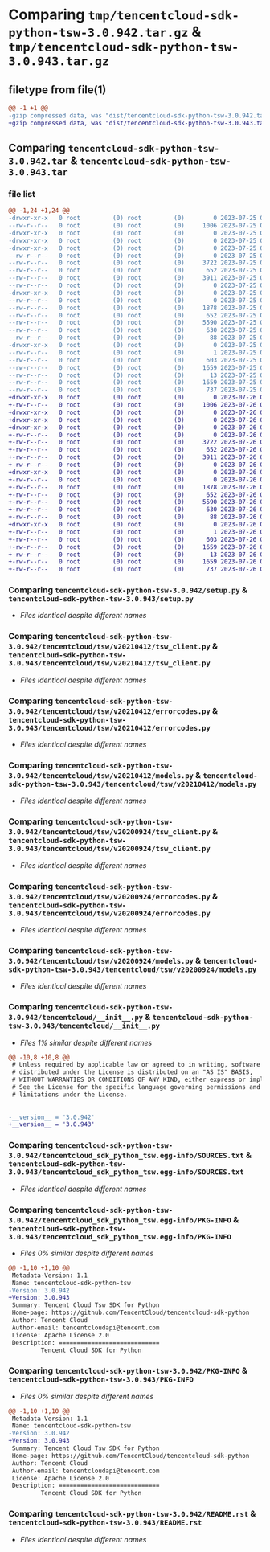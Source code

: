 # Comparing `tmp/tencentcloud-sdk-python-tsw-3.0.942.tar.gz` & `tmp/tencentcloud-sdk-python-tsw-3.0.943.tar.gz`

## filetype from file(1)

```diff
@@ -1 +1 @@
-gzip compressed data, was "dist/tencentcloud-sdk-python-tsw-3.0.942.tar", last modified: Tue Jul 25 04:29:13 2023, max compression
+gzip compressed data, was "dist/tencentcloud-sdk-python-tsw-3.0.943.tar", last modified: Wed Jul 26 00:47:41 2023, max compression
```

## Comparing `tencentcloud-sdk-python-tsw-3.0.942.tar` & `tencentcloud-sdk-python-tsw-3.0.943.tar`

### file list

```diff
@@ -1,24 +1,24 @@
-drwxr-xr-x   0 root         (0) root         (0)        0 2023-07-25 04:29:13.000000 tencentcloud-sdk-python-tsw-3.0.942/
--rw-r--r--   0 root         (0) root         (0)     1006 2023-07-25 04:29:13.000000 tencentcloud-sdk-python-tsw-3.0.942/setup.py
-drwxr-xr-x   0 root         (0) root         (0)        0 2023-07-25 04:29:13.000000 tencentcloud-sdk-python-tsw-3.0.942/tencentcloud/
-drwxr-xr-x   0 root         (0) root         (0)        0 2023-07-25 04:29:13.000000 tencentcloud-sdk-python-tsw-3.0.942/tencentcloud/tsw/
-drwxr-xr-x   0 root         (0) root         (0)        0 2023-07-25 04:29:13.000000 tencentcloud-sdk-python-tsw-3.0.942/tencentcloud/tsw/v20210412/
--rw-r--r--   0 root         (0) root         (0)        0 2023-07-25 04:29:13.000000 tencentcloud-sdk-python-tsw-3.0.942/tencentcloud/tsw/v20210412/__init__.py
--rw-r--r--   0 root         (0) root         (0)     3722 2023-07-25 04:29:13.000000 tencentcloud-sdk-python-tsw-3.0.942/tencentcloud/tsw/v20210412/tsw_client.py
--rw-r--r--   0 root         (0) root         (0)      652 2023-07-25 04:29:13.000000 tencentcloud-sdk-python-tsw-3.0.942/tencentcloud/tsw/v20210412/errorcodes.py
--rw-r--r--   0 root         (0) root         (0)     3911 2023-07-25 04:29:13.000000 tencentcloud-sdk-python-tsw-3.0.942/tencentcloud/tsw/v20210412/models.py
--rw-r--r--   0 root         (0) root         (0)        0 2023-07-25 04:29:13.000000 tencentcloud-sdk-python-tsw-3.0.942/tencentcloud/tsw/__init__.py
-drwxr-xr-x   0 root         (0) root         (0)        0 2023-07-25 04:29:13.000000 tencentcloud-sdk-python-tsw-3.0.942/tencentcloud/tsw/v20200924/
--rw-r--r--   0 root         (0) root         (0)        0 2023-07-25 04:29:13.000000 tencentcloud-sdk-python-tsw-3.0.942/tencentcloud/tsw/v20200924/__init__.py
--rw-r--r--   0 root         (0) root         (0)     1878 2023-07-25 04:29:13.000000 tencentcloud-sdk-python-tsw-3.0.942/tencentcloud/tsw/v20200924/tsw_client.py
--rw-r--r--   0 root         (0) root         (0)      652 2023-07-25 04:29:13.000000 tencentcloud-sdk-python-tsw-3.0.942/tencentcloud/tsw/v20200924/errorcodes.py
--rw-r--r--   0 root         (0) root         (0)     5590 2023-07-25 04:29:13.000000 tencentcloud-sdk-python-tsw-3.0.942/tencentcloud/tsw/v20200924/models.py
--rw-r--r--   0 root         (0) root         (0)      630 2023-07-25 04:29:13.000000 tencentcloud-sdk-python-tsw-3.0.942/tencentcloud/__init__.py
--rw-r--r--   0 root         (0) root         (0)       88 2023-07-25 04:29:13.000000 tencentcloud-sdk-python-tsw-3.0.942/setup.cfg
-drwxr-xr-x   0 root         (0) root         (0)        0 2023-07-25 04:29:13.000000 tencentcloud-sdk-python-tsw-3.0.942/tencentcloud_sdk_python_tsw.egg-info/
--rw-r--r--   0 root         (0) root         (0)        1 2023-07-25 04:29:13.000000 tencentcloud-sdk-python-tsw-3.0.942/tencentcloud_sdk_python_tsw.egg-info/dependency_links.txt
--rw-r--r--   0 root         (0) root         (0)      603 2023-07-25 04:29:13.000000 tencentcloud-sdk-python-tsw-3.0.942/tencentcloud_sdk_python_tsw.egg-info/SOURCES.txt
--rw-r--r--   0 root         (0) root         (0)     1659 2023-07-25 04:29:13.000000 tencentcloud-sdk-python-tsw-3.0.942/tencentcloud_sdk_python_tsw.egg-info/PKG-INFO
--rw-r--r--   0 root         (0) root         (0)       13 2023-07-25 04:29:13.000000 tencentcloud-sdk-python-tsw-3.0.942/tencentcloud_sdk_python_tsw.egg-info/top_level.txt
--rw-r--r--   0 root         (0) root         (0)     1659 2023-07-25 04:29:13.000000 tencentcloud-sdk-python-tsw-3.0.942/PKG-INFO
--rw-r--r--   0 root         (0) root         (0)      737 2023-07-25 04:29:13.000000 tencentcloud-sdk-python-tsw-3.0.942/README.rst
+drwxr-xr-x   0 root         (0) root         (0)        0 2023-07-26 00:47:41.000000 tencentcloud-sdk-python-tsw-3.0.943/
+-rw-r--r--   0 root         (0) root         (0)     1006 2023-07-26 00:47:41.000000 tencentcloud-sdk-python-tsw-3.0.943/setup.py
+drwxr-xr-x   0 root         (0) root         (0)        0 2023-07-26 00:47:41.000000 tencentcloud-sdk-python-tsw-3.0.943/tencentcloud/
+drwxr-xr-x   0 root         (0) root         (0)        0 2023-07-26 00:47:41.000000 tencentcloud-sdk-python-tsw-3.0.943/tencentcloud/tsw/
+drwxr-xr-x   0 root         (0) root         (0)        0 2023-07-26 00:47:41.000000 tencentcloud-sdk-python-tsw-3.0.943/tencentcloud/tsw/v20210412/
+-rw-r--r--   0 root         (0) root         (0)        0 2023-07-26 00:47:41.000000 tencentcloud-sdk-python-tsw-3.0.943/tencentcloud/tsw/v20210412/__init__.py
+-rw-r--r--   0 root         (0) root         (0)     3722 2023-07-26 00:47:41.000000 tencentcloud-sdk-python-tsw-3.0.943/tencentcloud/tsw/v20210412/tsw_client.py
+-rw-r--r--   0 root         (0) root         (0)      652 2023-07-26 00:47:41.000000 tencentcloud-sdk-python-tsw-3.0.943/tencentcloud/tsw/v20210412/errorcodes.py
+-rw-r--r--   0 root         (0) root         (0)     3911 2023-07-26 00:47:41.000000 tencentcloud-sdk-python-tsw-3.0.943/tencentcloud/tsw/v20210412/models.py
+-rw-r--r--   0 root         (0) root         (0)        0 2023-07-26 00:47:41.000000 tencentcloud-sdk-python-tsw-3.0.943/tencentcloud/tsw/__init__.py
+drwxr-xr-x   0 root         (0) root         (0)        0 2023-07-26 00:47:41.000000 tencentcloud-sdk-python-tsw-3.0.943/tencentcloud/tsw/v20200924/
+-rw-r--r--   0 root         (0) root         (0)        0 2023-07-26 00:47:41.000000 tencentcloud-sdk-python-tsw-3.0.943/tencentcloud/tsw/v20200924/__init__.py
+-rw-r--r--   0 root         (0) root         (0)     1878 2023-07-26 00:47:41.000000 tencentcloud-sdk-python-tsw-3.0.943/tencentcloud/tsw/v20200924/tsw_client.py
+-rw-r--r--   0 root         (0) root         (0)      652 2023-07-26 00:47:41.000000 tencentcloud-sdk-python-tsw-3.0.943/tencentcloud/tsw/v20200924/errorcodes.py
+-rw-r--r--   0 root         (0) root         (0)     5590 2023-07-26 00:47:41.000000 tencentcloud-sdk-python-tsw-3.0.943/tencentcloud/tsw/v20200924/models.py
+-rw-r--r--   0 root         (0) root         (0)      630 2023-07-26 00:47:41.000000 tencentcloud-sdk-python-tsw-3.0.943/tencentcloud/__init__.py
+-rw-r--r--   0 root         (0) root         (0)       88 2023-07-26 00:47:41.000000 tencentcloud-sdk-python-tsw-3.0.943/setup.cfg
+drwxr-xr-x   0 root         (0) root         (0)        0 2023-07-26 00:47:41.000000 tencentcloud-sdk-python-tsw-3.0.943/tencentcloud_sdk_python_tsw.egg-info/
+-rw-r--r--   0 root         (0) root         (0)        1 2023-07-26 00:47:41.000000 tencentcloud-sdk-python-tsw-3.0.943/tencentcloud_sdk_python_tsw.egg-info/dependency_links.txt
+-rw-r--r--   0 root         (0) root         (0)      603 2023-07-26 00:47:41.000000 tencentcloud-sdk-python-tsw-3.0.943/tencentcloud_sdk_python_tsw.egg-info/SOURCES.txt
+-rw-r--r--   0 root         (0) root         (0)     1659 2023-07-26 00:47:41.000000 tencentcloud-sdk-python-tsw-3.0.943/tencentcloud_sdk_python_tsw.egg-info/PKG-INFO
+-rw-r--r--   0 root         (0) root         (0)       13 2023-07-26 00:47:41.000000 tencentcloud-sdk-python-tsw-3.0.943/tencentcloud_sdk_python_tsw.egg-info/top_level.txt
+-rw-r--r--   0 root         (0) root         (0)     1659 2023-07-26 00:47:41.000000 tencentcloud-sdk-python-tsw-3.0.943/PKG-INFO
+-rw-r--r--   0 root         (0) root         (0)      737 2023-07-26 00:47:41.000000 tencentcloud-sdk-python-tsw-3.0.943/README.rst
```

### Comparing `tencentcloud-sdk-python-tsw-3.0.942/setup.py` & `tencentcloud-sdk-python-tsw-3.0.943/setup.py`

 * *Files identical despite different names*

### Comparing `tencentcloud-sdk-python-tsw-3.0.942/tencentcloud/tsw/v20210412/tsw_client.py` & `tencentcloud-sdk-python-tsw-3.0.943/tencentcloud/tsw/v20210412/tsw_client.py`

 * *Files identical despite different names*

### Comparing `tencentcloud-sdk-python-tsw-3.0.942/tencentcloud/tsw/v20210412/errorcodes.py` & `tencentcloud-sdk-python-tsw-3.0.943/tencentcloud/tsw/v20210412/errorcodes.py`

 * *Files identical despite different names*

### Comparing `tencentcloud-sdk-python-tsw-3.0.942/tencentcloud/tsw/v20210412/models.py` & `tencentcloud-sdk-python-tsw-3.0.943/tencentcloud/tsw/v20210412/models.py`

 * *Files identical despite different names*

### Comparing `tencentcloud-sdk-python-tsw-3.0.942/tencentcloud/tsw/v20200924/tsw_client.py` & `tencentcloud-sdk-python-tsw-3.0.943/tencentcloud/tsw/v20200924/tsw_client.py`

 * *Files identical despite different names*

### Comparing `tencentcloud-sdk-python-tsw-3.0.942/tencentcloud/tsw/v20200924/errorcodes.py` & `tencentcloud-sdk-python-tsw-3.0.943/tencentcloud/tsw/v20200924/errorcodes.py`

 * *Files identical despite different names*

### Comparing `tencentcloud-sdk-python-tsw-3.0.942/tencentcloud/tsw/v20200924/models.py` & `tencentcloud-sdk-python-tsw-3.0.943/tencentcloud/tsw/v20200924/models.py`

 * *Files identical despite different names*

### Comparing `tencentcloud-sdk-python-tsw-3.0.942/tencentcloud/__init__.py` & `tencentcloud-sdk-python-tsw-3.0.943/tencentcloud/__init__.py`

 * *Files 1% similar despite different names*

```diff
@@ -10,8 +10,8 @@
 # Unless required by applicable law or agreed to in writing, software
 # distributed under the License is distributed on an "AS IS" BASIS,
 # WITHOUT WARRANTIES OR CONDITIONS OF ANY KIND, either express or implied.
 # See the License for the specific language governing permissions and
 # limitations under the License.
 
 
-__version__ = '3.0.942'
+__version__ = '3.0.943'
```

### Comparing `tencentcloud-sdk-python-tsw-3.0.942/tencentcloud_sdk_python_tsw.egg-info/SOURCES.txt` & `tencentcloud-sdk-python-tsw-3.0.943/tencentcloud_sdk_python_tsw.egg-info/SOURCES.txt`

 * *Files identical despite different names*

### Comparing `tencentcloud-sdk-python-tsw-3.0.942/tencentcloud_sdk_python_tsw.egg-info/PKG-INFO` & `tencentcloud-sdk-python-tsw-3.0.943/tencentcloud_sdk_python_tsw.egg-info/PKG-INFO`

 * *Files 0% similar despite different names*

```diff
@@ -1,10 +1,10 @@
 Metadata-Version: 1.1
 Name: tencentcloud-sdk-python-tsw
-Version: 3.0.942
+Version: 3.0.943
 Summary: Tencent Cloud Tsw SDK for Python
 Home-page: https://github.com/TencentCloud/tencentcloud-sdk-python
 Author: Tencent Cloud
 Author-email: tencentcloudapi@tencent.com
 License: Apache License 2.0
 Description: ============================
         Tencent Cloud SDK for Python
```

### Comparing `tencentcloud-sdk-python-tsw-3.0.942/PKG-INFO` & `tencentcloud-sdk-python-tsw-3.0.943/PKG-INFO`

 * *Files 0% similar despite different names*

```diff
@@ -1,10 +1,10 @@
 Metadata-Version: 1.1
 Name: tencentcloud-sdk-python-tsw
-Version: 3.0.942
+Version: 3.0.943
 Summary: Tencent Cloud Tsw SDK for Python
 Home-page: https://github.com/TencentCloud/tencentcloud-sdk-python
 Author: Tencent Cloud
 Author-email: tencentcloudapi@tencent.com
 License: Apache License 2.0
 Description: ============================
         Tencent Cloud SDK for Python
```

### Comparing `tencentcloud-sdk-python-tsw-3.0.942/README.rst` & `tencentcloud-sdk-python-tsw-3.0.943/README.rst`

 * *Files identical despite different names*

